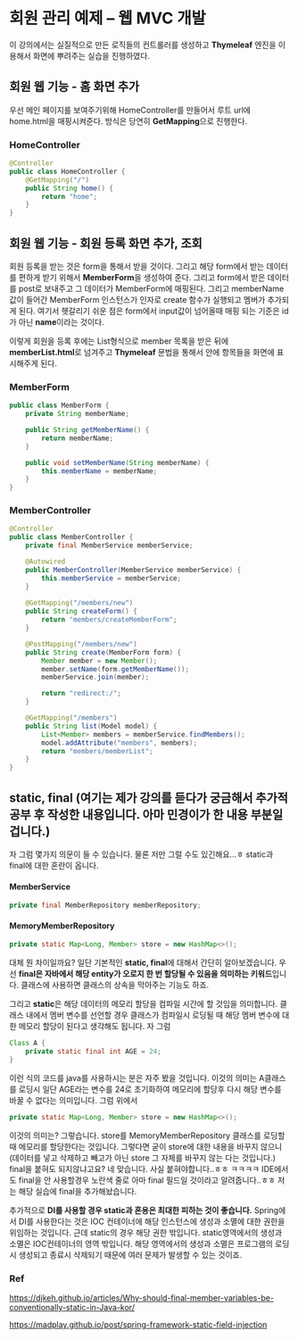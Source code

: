 # 회원 관리 예제 – 웹 MVC 개발

이 강의에서는 실질적으로 만든 로직들의 컨트롤러를 생성하고 **Thymeleaf** 엔진을 이용해서 화면에 뿌려주는 실습을 진행하였다.

## 회원 웹 기능 - 홈 화면 추가

우선 메인 페이지를 보여주기위해 HomeController를 만들어서 루트 url에 home.html을 매핑시켜준다. 방식은 당연히 **GetMapping**으로 진행한다.

### HomeController

```java
@Controller
public class HomeController {
    @GetMapping("/")
    public String home() {
        return "home";
    }
}
```

## 회원 웹 기능 - 회원 등록 화면 추가, 조회

회원 등록을 받는 것은 form을 통해서 받을 것이다. 그리고 해당 form에서 받는 데이터를 편하게 받기 위해서 **MemberForm**을 생성하여 준다. 그리고 form에서 받은 데이터를 post로 보내주고 그 데이터가 MemberForm에 매핑된다. 그리고 memberName값이 들어간 MemberForm 인스턴스가 인자로 create 함수가 실행되고 멤버가 추가되게 된다. 여기서 헷갈리기 쉬운 점은 form에서 input값이 넘어올때 매핑 되는 기준은 id가 아닌 **name**이라는 것이다.

이렇게 회원을 등록 후에는 List형식으로 member 목록을 받은 뒤에 **memberList.html**로 넘겨주고 **Thymeleaf** 문법을 통해서 안에 항목들을 화면에 표시해주게 된다.

### MemberForm

```java
public class MemberForm {
    private String memberName;

    public String getMemberName() {
        return memberName;
    }

    public void setMemberName(String memberName) {
        this.memberName = memberName;
    }
}
```

### MemberController

```java
@Controller
public class MemberController {
    private final MemberService memberService;

    @Autowired
    public MemberController(MemberService memberService) {
        this.memberService = memberService;
    }
    
    @GetMapping("/members/new")
    public String createForm() {
        return "members/createMemberForm";
    }

    @PostMapping("/members/new")
    public String create(MemberForm form) {
        Member member = new Member();
        member.setName(form.getMemberName());
        memberService.join(member);

        return "redirect:/";
    }

    @GetMapping("/members")
    public String list(Model model) {
        List<Member> members = memberService.findMembers();
        model.addAttribute("members", members);
        return "members/memberList";
    }
}
```

## static, final (여기는 제가 강의를 듣다가  궁금해서 추가적 공부 후 작성한 내용입니다. 아마 민경이가 한 내용 부분일 겁니다.)

자 그럼 몇가지 의문이 들 수 있습니다. 물론 저만 그럴 수도 있긴해요...ㅎ static과 final에 대한 혼란이 옵니다.

#### MemberService
```java
private final MemberRepository memberRepository;
```

#### MemoryMemberRepository
```java
private static Map<Long, Member> store = new HashMap<>();
```

대체 뭔 차이일까요? 일단 기본적인 **static, final**에 대해서 간단히 알아보겠습니다.
우선 **final은 자바에서 해당 entity가 오로지 한 번 할당될 수 있음을 의미하는 키워드**입니다. 클래스에 사용하면 클래스의 상속을 막아주는 기능도 하죠.

그리고 **static**은 해당 데이터의 메모리 할당을 컴파일 시간에 할 것임을 의미합니다. 클래스 내에서 멤버 변수를 선언할 경우 클래스가 컴파일시 로딩될 때 해당 멤버 변수에 대한 메모리 할당이 된다고 생각해도 됩니다.
자 그럼

```java
Class A {
	private static final int AGE = 24;
}
```

이런 식의 코드를 java를 사용하시는 분은 자주 봤을 것입니다. 이것의 의미는 A클래스를 로딩시 일단 AGE라는 변수를 24로 초기화하여 메모리에 할당후 다시 해당 변수를 바꿀 수 없다는 의미입니다.
그럼 위에서

```java
private static Map<Long, Member> store = new HashMap<>();
```

이것의 의미는? 그렇습니다. store를 MemoryMemberRepository 클래스를 로딩할 때 메모리를 할당한다는 것입니다. 그렇다면 굳이 store에 대한 내용을 바꾸지 않으니(데이터를 넣고 삭제하고 빼고가 아닌 store 그 자체를 바꾸지 않는 다는 것입니다.) final을 붙혀도 되지않냐고요? 네 맞습니다. 사실 붙혀야합니다..ㅎㅎ ㅋㅋㅋㅋ IDE에서도 final을 안 사용할경우 노란색 줄로 아마 final 필드일 것이라고 알려줍니다..ㅎㅎ 저는 해당 실습에 final을 추가해놨습니다.

추가적으로 **DI를 사용할 경우 static과 혼용은 최대한 피하는 것이 좋습니다.** Spring에서 DI를 사용한다는 것은 IOC 컨테이너에 해당 인스턴스에 생성과 소멸에 대한 권한을 위임하는 것입니다. 근데 static의 경우 해당 권한 밖입니다. static영역에서의 생성과 소멸은 IOC컨테이너의 영역 밖입니다. 해당 영역에서의 생성과 소멸은 프로그램의 로딩시 생성되고 종료시 삭제되기 때문에 여러 문제가 발생할 수 있는 것이죠.

### Ref
https://djkeh.github.io/articles/Why-should-final-member-variables-be-conventionally-static-in-Java-kor/

https://madplay.github.io/post/spring-framework-static-field-injection
